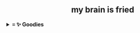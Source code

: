 <p align="center">
  <h2 align="center">my brain is fried</h2>
<p/>

<details>
<summary>
  <strong>≡ ✨ Goodies</strong>
</summary>


<h3>Languages</h3>
![](https://skillicons.dev/icons?i=js)
![](https://skillicons.dev/icons?i=ts)
![](https://skillicons.dev/icons?i=py)
![](https://skillicons.dev/icons?i=go)
![](https://skillicons.dev/icons?i=kotlin)
![](https://skillicons.dev/icons?i=cs)

<h3>Front-end</h3>
![](https://skillicons.dev/icons?i=sass)
![](https://skillicons.dev/icons?i=tailwindcss)
![](https://skillicons.dev/icons?i=react)
![](https://skillicons.dev/icons?i=vue)
![](https://skillicons.dev/icons?i=svelte)
![](https://skillicons.dev/icons?i=nextjs)
![](https://skillicons.dev/icons?i=nuxtjs)
  
<h3>Back-end and Infrastructure</h3>
![](https://skillicons.dev/icons?i=nodejs)
![](https://skillicons.dev/icons?i=nginx)
![](https://skillicons.dev/icons?i=supabase)
![](https://skillicons.dev/icons?i=redis)
![](https://skillicons.dev/icons?i=postgresql)
![](https://skillicons.dev/icons?i=flask)
![](https://skillicons.dev/icons?i=fastapi)
![](https://skillicons.dev/icons?i=gql)
![](https://skillicons.dev/icons?i=vercel)
![](https://skillicons.dev/icons?i=cloudflare)
  
<h3>Design</h3>
![](https://skillicons.dev/icons?i=figma)
![](https://skillicons.dev/icons?i=ps)
![](https://skillicons.dev/icons?i=ai)
![](https://skillicons.dev/icons?i=ae)

<h3>Tooling</h3>
![](https://skillicons.dev/icons?i=bash)
![](https://skillicons.dev/icons?i=linux)
![](https://skillicons.dev/icons?i=docker)
![](https://skillicons.dev/icons?i=git)
![](https://skillicons.dev/icons?i=github)
![](https://skillicons.dev/icons?i=vscode)
![](https://skillicons.dev/icons?i=neovim)

</p>
